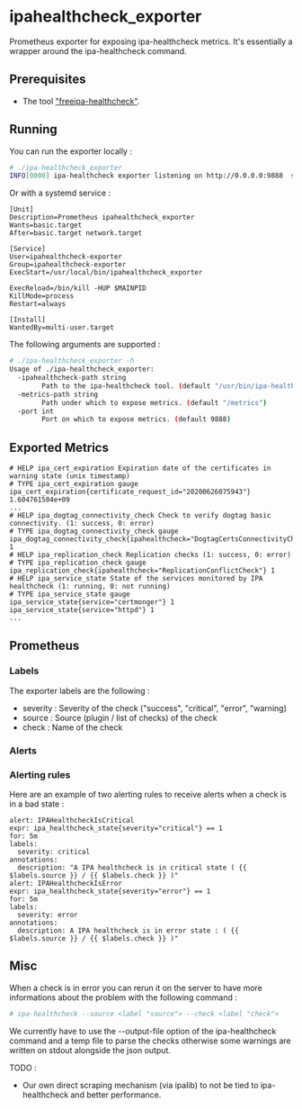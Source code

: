 # ipahealthcheck_exporter

Prometheus exporter for exposing ipa-healthcheck metrics. It's essentially a wrapper around the ipa-healthcheck command.


## Prerequisites

 * The tool ["freeipa-healthcheck"](https://github.com/freeipa/freeipa-healthcheck).

## Running

You can run the exporter locally :

```sh
# ./ipa-healthcheck_exporter 
INFO[0000] ipa-healthcheck exporter listening on http://0.0.0.0:9888  source="ipahealthcheck_exporter.go:139"
```

Or with a systemd service :

```
[Unit]
Description=Prometheus ipahealthcheck_exporter
Wants=basic.target
After=basic.target network.target

[Service]
User=ipahealthcheck-exporter
Group=ipahealthcheck-exporter
ExecStart=/usr/local/bin/ipahealthcheck_exporter

ExecReload=/bin/kill -HUP $MAINPID
KillMode=process
Restart=always

[Install]
WantedBy=multi-user.target
```

The following arguments are supported :

```sh
# ./ipa-healthcheck_exporter -h
Usage of ./ipa-healthcheck_exporter:
  -ipahealthcheck-path string
    	Path to the ipa-healthcheck tool. (default "/usr/bin/ipa-healthcheck")
  -metrics-path string
    	Path under which to expose metrics. (default "/metrics")
  -port int
    	Port on which to expose metrics. (default 9888)
```

## Exported Metrics

```
# HELP ipa_cert_expiration Expiration date of the certificates in warning state (unix timestamp)
# TYPE ipa_cert_expiration gauge
ipa_cert_expiration{certificate_request_id="20200626075943"} 1.604761504e+09
...
# HELP ipa_dogtag_connectivity_check Check to verify dogtag basic connectivity. (1: success, 0: error)
# TYPE ipa_dogtag_connectivity_check gauge
ipa_dogtag_connectivity_check{ipahealthcheck="DogtagCertsConnectivityCheck"} 1
# HELP ipa_replication_check Replication checks (1: success, 0: error)
# TYPE ipa_replication_check gauge
ipa_replication_check{ipahealthcheck="ReplicationConflictCheck"} 1
# HELP ipa_service_state State of the services monitored by IPA healthcheck (1: running, 0: not running)
# TYPE ipa_service_state gauge
ipa_service_state{service="certmonger"} 1
ipa_service_state{service="httpd"} 1
...
```

## Prometheus

### Labels

The exporter labels are the following :
 * severity : Severity of the check ("success", "critical", "error", "warning)
 * source : Source (plugin / list of checks) of the check
 * check : Name of the check

### Alerts

### Alerting rules

Here are an example of two alerting rules to receive alerts when a check is in a bad state :

```
alert: IPAHealthcheckIsCritical
expr: ipa_healthcheck_state{severity="critical"} == 1
for: 5m
labels:
  severity: critical
annotations:
  description: "A IPA healthcheck is in critical state ( {{ $labels.source }} / {{ $labels.check }} )"
alert: IPAHealthcheckIsError
expr: ipa_healthcheck_state{severity="error"} == 1
for: 5m
labels:
  severity: error
annotations:
  description: A IPA healthcheck is in error state : ( {{ $labels.source }} / {{ $labels.check }} )" 
```

## Misc

When a check is in error you can rerun it on the server to have more informations about the problem with the following command :

```sh
# ipa-healthcheck --source <label "source"> --check <label "check">
```

We currently have to use the --output-file option of the ipa-healthcheck command and a temp file to parse the checks otherwise some warnings are written on stdout alongside the json output.

TODO :
 * Our own direct scraping mechanism (via ipalib) to not be tied to ipa-healthcheck and better performance.
